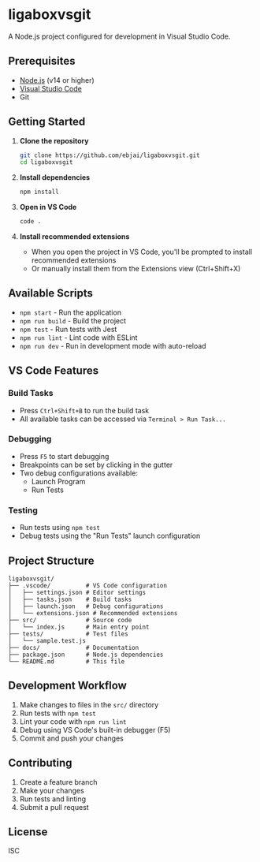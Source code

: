 # ligaboxvsgit

A Node.js project configured for development in Visual Studio Code.

## Prerequisites

- [Node.js](https://nodejs.org/) (v14 or higher)
- [Visual Studio Code](https://code.visualstudio.com/)
- Git

## Getting Started

1. **Clone the repository**
   ```bash
   git clone https://github.com/ebjai/ligaboxvsgit.git
   cd ligaboxvsgit
   ```

2. **Install dependencies**
   ```bash
   npm install
   ```

3. **Open in VS Code**
   ```bash
   code .
   ```

4. **Install recommended extensions**
   - When you open the project in VS Code, you'll be prompted to install recommended extensions
   - Or manually install them from the Extensions view (Ctrl+Shift+X)

## Available Scripts

- `npm start` - Run the application
- `npm run build` - Build the project
- `npm test` - Run tests with Jest
- `npm run lint` - Lint code with ESLint
- `npm run dev` - Run in development mode with auto-reload

## VS Code Features

### Build Tasks
- Press `Ctrl+Shift+B` to run the build task
- All available tasks can be accessed via `Terminal > Run Task...`

### Debugging
- Press `F5` to start debugging
- Breakpoints can be set by clicking in the gutter
- Two debug configurations available:
  - Launch Program
  - Run Tests

### Testing
- Run tests using `npm test`
- Debug tests using the "Run Tests" launch configuration

## Project Structure

```
ligaboxvsgit/
├── .vscode/          # VS Code configuration
│   ├── settings.json # Editor settings
│   ├── tasks.json    # Build tasks
│   ├── launch.json   # Debug configurations
│   └── extensions.json # Recommended extensions
├── src/              # Source code
│   └── index.js      # Main entry point
├── tests/            # Test files
│   └── sample.test.js
├── docs/             # Documentation
├── package.json      # Node.js dependencies
└── README.md         # This file
```

## Development Workflow

1. Make changes to files in the `src/` directory
2. Run tests with `npm test`
3. Lint your code with `npm run lint`
4. Debug using VS Code's built-in debugger (F5)
5. Commit and push your changes

## Contributing

1. Create a feature branch
2. Make your changes
3. Run tests and linting
4. Submit a pull request

## License

ISC